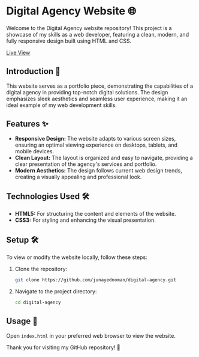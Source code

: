 # Digital Agency Website 🌐

Welcome to the Digital Agency website repository! This project is a showcase of my skills as a web developer, featuring a clean, modern, and fully responsive design built using HTML and CSS.

[Live View](https://junayednoman.github.io/digital-agency)

## Introduction 📝

This website serves as a portfolio piece, demonstrating the capabilities of a digital agency in providing top-notch digital solutions. The design emphasizes sleek aesthetics and seamless user experience, making it an ideal example of my web development skills.

## Features ✨

- **Responsive Design:** The website adapts to various screen sizes, ensuring an optimal viewing experience on desktops, tablets, and mobile devices.
- **Clean Layout:** The layout is organized and easy to navigate, providing a clear presentation of the agency's services and portfolio.
- **Modern Aesthetics:** The design follows current web design trends, creating a visually appealing and professional look.

## Technologies Used 🛠️

- **HTML5:** For structuring the content and elements of the website.
- **CSS3:** For styling and enhancing the visual presentation.

## Setup 🛠️

To view or modify the website locally, follow these steps:

1. Clone the repository:
   ```bash
   git clone https://github.com/junayednoman/digital-agency.git

2. Navigate to the project directory:
   ```bash
   cd digital-agency

## Usage 🚀
Open ```index.html``` in your preferred web browser to view the website.

Thank you for visiting my GitHub repository! 🙏
